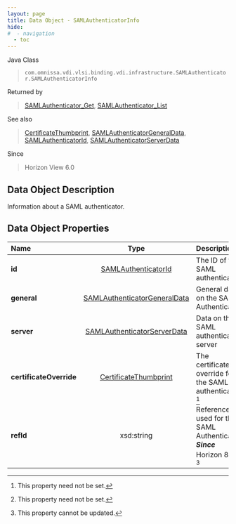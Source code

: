 ```yaml
---
layout: page
title: Data Object - SAMLAuthenticatorInfo
hide:
#  - navigation
  - toc
---
```






Java Class
> `com.omnissa.vdi.vlsi.binding.vdi.infrastructure.SAMLAuthenticator.SAMLAuthenticatorInfo`

Returned by
> [SAMLAuthenticator_Get](vdi.infrastructure.SAMLAuthenticator.md#get), [SAMLAuthenticator_List](vdi.infrastructure.SAMLAuthenticator.md#list)

See also
> [CertificateThumbprint](../2406/vdi.utils.Certificate.CertificateThumbprint.md), [SAMLAuthenticatorGeneralData](vdi.infrastructure.SAMLAuthenticator.GeneralData.md), [SAMLAuthenticatorId](vdi.entity.SAMLAuthenticatorId.md), [SAMLAuthenticatorServerData](../2406/vdi.infrastructure.SAMLAuthenticator.ServerData.md)

Since
> Horizon View 6.0


## Data Object Description

Information about a SAML authenticator.

## Data Object Properties

 Name | Type | Description
:---|:---:|:---
**id**| [SAMLAuthenticatorId](../2406/vdi.entity.SAMLAuthenticatorId.md)|  The ID of the SAML authenticator/
**general**| [SAMLAuthenticatorGeneralData](vdi.infrastructure.SAMLAuthenticator.GeneralData.md)|  General data on the SAML Authenticator.
**server**| [SAMLAuthenticatorServerData](../2406/vdi.infrastructure.SAMLAuthenticator.ServerData.md)|  Data on the SAML authenticator server
**certificateOverride**| [CertificateThumbprint](../2406/vdi.utils.Certificate.CertificateThumbprint.md)|  The certificate override for the SAML authenticator. [^1]
**refId**|  xsd:string|  Reference ID used for this SAML Authenticator.  **_Since_** Horizon 8.7 [^1] [^2]


 


[^1]: This property need not be set.
[^2]: This property cannot be updated.